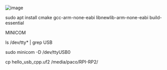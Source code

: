 ![image](https://github.com/ShantamSridev/pico_folder/assets/50525078/32ce31c1-5891-42cf-b1c6-f7b33097b34c)

sudo apt install cmake gcc-arm-none-eabi libnewlib-arm-none-eabi build-essential

MINICOM

ls /dev/tty* | grep USB

sudo minicom -D /dev/ttyUSB0

cp hello_usb_cpp.uf2 /media/paco/RPI-RP2/
